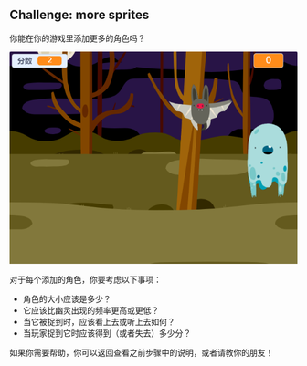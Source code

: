 ## Challenge: more sprites

你能在你的游戏里添加更多的角色吗？

![截屏](images/ghost-final.png)

对于每个添加的角色，你要考虑以下事项：

+ 角色的大小应该是多少？
+ 它应该比幽灵出现的频率更高或更低？
+ 当它被捉到时，应该看上去或听上去如何？
+ 当玩家捉到它时应该得到（或者失去）多少分？

如果你需要帮助，你可以返回查看之前步骤中的说明，或者请教你的朋友！